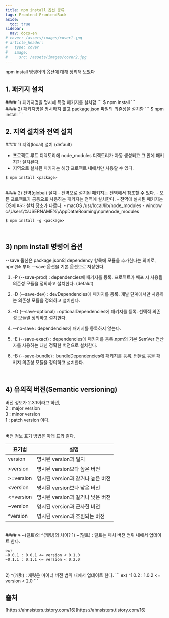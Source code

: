 ```yaml
---
title: npm install 옵션 종류
tags: Frontend FrontendBack
aside:
  toc: true
sidebar:
  nav: docs-en
# cover: /assets/images/cover1.jpg
# article_header:
#   type: cover
#   image:
#     src: /assets/images/cover2.jpg
---
```


npm install 명령어의 옵션에 대해 정리해 보았다

<!-- more -->

<h2 id="h1">1. 패키지 설치</h2>
#### 1) 패키지명을 명시해 특정 패키지를 설치함
```
$ npm install <package>
```

<br>
#### 2) 패키지명을 명시하지 않고 package.json 파일의 의존성을 설치함
```
$ npm install
```


<br>
<h2 id="h2">2. 지역 설치와 전역 설치</h2>
#### 1) 지역(local) 설치 (default)

- 프로젝트 루트 디렉토리에 node_modules 디렉토리가 자동 생성되고 그 안에 패키지가 설치된다.
- 지역으로 설치된 패키지는 해당 프로젝트 내에서만 사용할 수 있다.

```
$ npm install <package>
```

<br>
#### 2) 전역(global) 설치
- 전역으로 설치된 패키지는 전역에서 참조할 수 있다.
- 모든 프로젝트가 공통으로 사용하는 패키지는 전역에 설치한다.
- 전역에 설치된 패키지는 OS에 따라 설치 장소가 다르다.
    - macOS  /usr/local/lib/node_modules
    - window  c:\Users\%USERNAME%\AppData\Roaming\npm\node_modules

```
$ npm install -g <package>
```

<br>
<h2 id="h3">3) npm install 명령어 옵션</h2>

--save 옵션은 package.json의 dependency 항목에 모듈을 추가한다는 의미로, npm@5 부터 --save 옵션을 기본 옵션으로 저장한다.

1) -P (--save-prod) : dependencies에 패키지를 등록. 프로젝트가 배포 시 사용될 의존성 모듈을 정의하고 설치한다. (defalut)

2) -D (--save-dev) : devDependencies에 패키지를 등록. 개발 단계에서만 사용하는 의존성 모듈을 정의하고 설치한다.

3) -O (--save-optional) : optionalDependencies에 패키지를 등록. 선택적 의존성 모듈읠 정의하고 설치한다.

4) --no-save : dependencies에 패키지를 등록하지 않는다.

5) -E (--save-exact) : dependencies에 패키지를 등록.npm의 기본 SemVer 연산자를 사용하는 대신 정확한 버전으로 설치한다.

6) -B (--save-bundle) :  bundleDependencies에 패키지를 등록. 번들로 묶을 패키지 의존성 모듈을 정의하고 설치한다.

<br>
<h2 id="h4">4) 유의적 버전(Semantic versioning)</h2>

버전 정보가 2.3.1이라고 하면,<br>
2 : major version<br>
3 : minor version<br>
1 : patch version 이다.

<br>
버전 정보 표기 방법은 아래 표와 같다.

|표기법|설명|
|---|---|
|version|명시된 version과 일치|
|>version|명시된 version보다 높은 버전|
|>=version|명시된 version과 같거나 높은 버전|
|<version|명시된 version보다 낮은 버전|
|<=version|명시된 version과 같거나 낮은 버전|
|~version|명시된 version과 근사한 버전|
|^version|명시된 version과 호횐되는 버전|

<br>
#### ※ ~(틸트)와 ^(캐럿)의 차이?
1) ~(틸트) : 틸트는 패치 버전 범위 내에서 업데이트 한다.

```
ex)
~0.0.1 : 0.0.1 <= version < 0.1.0
~0.1.1 : 0.1.1 <= version < 0.2.0
```

<br>
2) ^(캐럿) : 캐럿은 마이너 버전 범위 내에서 업데이트 한다.
```
ex)
^1.0.2 : 1.0.2 <= version < 2.0
```

<br>
<h2 id="h4">출처</h2>
[https://ahnsisters.tistory.com/16](https://ahnsisters.tistory.com/16)